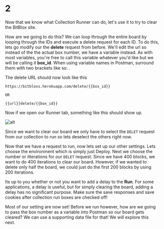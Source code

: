 # 2

Now that we know what Collection Runner can do, let's use it to try to clear the BitBlox site.

How are we going to do this? We can loop through the entire board by looping through the IDs and execute a delete request for each ID. To do this, lets go modify our the **delete** request from before. We'll edit the url so instead of the the actual box number, we have a variable instead. As with most variables, you're free to call this variable whatever you'd like but we will be calling it **box\_id**. When using variable names in Postman, surround them with two brackets like so: .

The delete URL should now look like this

```text
https://bitbloxs.herokuapp.com/delete/{{box_id}}

OR 

{{url}}delete/{{box_id}}
```

Now if we open our Runner tab, something like this should show up.

![alt](https://projectbit.s3-us-west-1.amazonaws.com/darlene/postman/Postman_Act_4_Collection_Runner.png)

Since we want to clear our board we only have to select the `DELET` request from our collection to run so lets deselect the others right now.

Now that we have a request to run, now lets set up our other settings. Lets choose the environment which is simply just Deploy. Next we choose the number or itterations for our `DELET` request. Since we have 400 blocks, we want to do 400 iterations to clear our board. However, if we wanted to delete only half the board, we could just do the first 200 blocks by using 200 iterations.

Its up to you whether or not you want to add a delay to the **Run**. For some applications, a delay is useful, but for simply clearing the board, adding a delay has no significant purpose. Make sure the save responses and save cookies after collection run boxes are checked off!

Most of our setting are now set! Before we run however, how are we going to pass the box number as a variable into Postman so our board gets cleared? We can use a supporting data file for that! We will explore this next.

